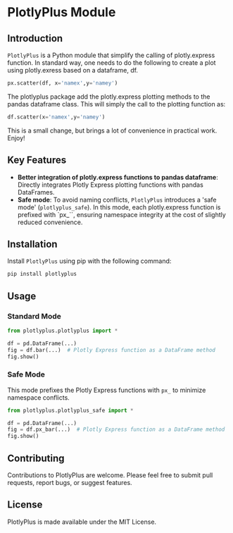 # PlotlyPlus Module

## Introduction
`PlotlyPlus` is a Python module that simplify the calling of plotly.express function. In standard way, one needs to do the following to create a plot using plotly.exress based on a dataframe, df. 

```python
px.scatter(df, x='namex',y='namey')
```
The plotlyplus package add the plotly.express plotting methods to the pandas dataframe class. This will simply the call to the plotting function as:

```python
df.scatter(x='namex',y='namey')
```
This is a small change, but brings a lot of convenience in practical work. Enjoy!

## Key Features
- **Better integration of plotly.express functions to pandas dataframe**: Directly integrates Plotly Express plotting functions with pandas DataFrames.
- **Safe mode**: To avoid naming conflicts, `PlotlyPlus` introduces a 'safe mode' (`plotlyplus_safe`). In this mode, each plotly.express function is prefixed with `px_``, ensuring namespace integrity at the cost of slightly reduced convenience.

## Installation
Install `PlotlyPlus` using pip with the following command:
```bash
pip install plotlyplus
```

## Usage

### Standard Mode

```python
from plotlyplus.plotlyplus import *

df = pd.DataFrame(...)
fig = df.bar(...)  # Plotly Express function as a DataFrame method
fig.show()
```

### Safe Mode
This mode prefixes the Plotly Express functions with `px_` to minimize namespace conflicts.

```python
from plotlyplus.plotlyplus_safe import *

df = pd.DataFrame(...)
fig = df.px_bar(...)  # Plotly Express function as a DataFrame method
fig.show()
```

## Contributing

Contributions to PlotlyPlus are welcome. Please feel free to submit pull requests, report bugs, or suggest features.


## License

PlotlyPlus is made available under the MIT License.
